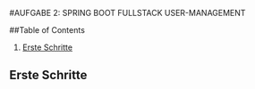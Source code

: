 #AUFGABE 2: SPRING BOOT FULLSTACK USER-MANAGEMENT 

##Table of Contents
1. [Erste Schritte](#erste-schritte)






## Erste Schritte<a name="erste-schritte"></a>
